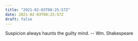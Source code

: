 ```yaml
---
title: "2021-02-03T08:25:57Z"
date: 2021-02-03T08:25:57Z
draft: false
---
```


Suspicion always haunts the guilty mind.
		-- Wm. Shakespeare

